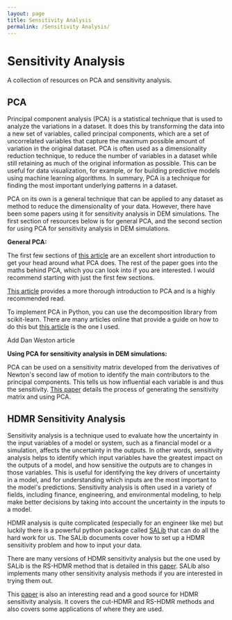 ```yaml
---
layout: page
title: Sensitivity Analysis
permalink: /Sensitivity Analysis/
---
```


# Sensitivity Analysis
A collection of resources on PCA and sensitivity analysis.

## PCA
Principal component analysis (PCA) is a statistical technique that is used to analyze the variations in a dataset. 
It does this by transforming the data into a new set of variables, called principal components, which are a set of 
uncorrelated variables that capture the maximum possible amount of variation in the original dataset. PCA is often 
used as a dimensionality reduction technique, to reduce the number of variables in a dataset while still retaining 
as much of the original information as possible. This can be useful for data visualization, for example, or for 
building predictive models using machine learning algorithms. In summary, PCA is a technique for finding the most 
important underlying patterns in a dataset.

PCA on its own is a general technique that can be applied to any dataset as method to reduce the dimensionality of your data. However, there have been some papers using it
for sensitivity analysis in DEM simulations. The first section of resources below is for general PCA, and the second section
for using PCA for sensitivity analysis in DEM simulations.

**General PCA:**

The first few sections of [this article](https://www.cs.princeton.edu/picasso/mats/PCA-Tutorial-Intuition_jp.pdf) are 
an excellent short introduction to get your head around what PCA does. The rest of the paper goes into the maths behind
PCA, which you can look into if you are interested. I would recommend starting with just the first few sections.

[This article](https://towardsdatascience.com/a-one-stop-shop-for-principal-component-analysis-5582fb7e0a9c) provides a 
more thorough introduction to PCA and is a highly recommended read.

To implement PCA in Python, you can use the decomposition library from scikit-learn. There are many articles online that
provide a guide on how to do this but [this article](https://www.jcchouinard.com/pca-with-python/) is the one I used.

Add Dan Weston article

**Using PCA for sensitivity analysis in DEM simulations:**

PCA can be used on a sensitivity matrix developed from the derivatives of Newton's second law of motion to identify the 
main contributors to the principal components. This tells us how influential each variable is and thus the sensitivity.
[This paper](https://link.springer.com/article/10.1007/s40571-015-0056-5) details the process of generating the 
sensitivity matrix and using PCA.

## HDMR Sensitivity Analysis

Sensitivity analysis is a technique used to evaluate how the uncertainty in the input variables of a model or system, 
such as a financial model or a simulation, affects the uncertainty in the outputs. In other words, sensitivity analysis 
helps to identify which input variables have the greatest impact on the outputs of a model, and how sensitive the 
outputs are to changes in those variables. This is useful for identifying the key drivers of uncertainty in a model, 
and for understanding which inputs are the most important to the model's predictions. Sensitivity analysis is often 
used in a variety of fields, including finance, engineering, and environmental modeling, to help make better decisions 
by taking into account the uncertainty in the inputs to a model.

HDMR analysis is quite complicated (especially for an engineer like me) but luckily there is a powerful python package 
called [SALib](https://salib.readthedocs.io/en/latest/) that can do all the hard work for us. The SALib documents cover
how to set up a HDMR sensitivity problem and how to input your data.

There are many versions of HDMR sensitivity analysis but the one used by SALib is the RS-HDMR method that is detailed in
this [paper](https://pubs.acs.org/doi/pdf/10.1021/jp9096919). SALib also implements many other sensitivity analysis
methods if you are interested in trying them out.

This [paper](https://citeseerx.ist.psu.edu/viewdoc/download?doi=10.1.1.140.7406&rep=rep1&type=pdf) is also an interesting 
read and a good source for HDMR sensitivity analysis. It covers the cut-HDMR and RS-HDMR methods and 
also covers some applications of where they are used.